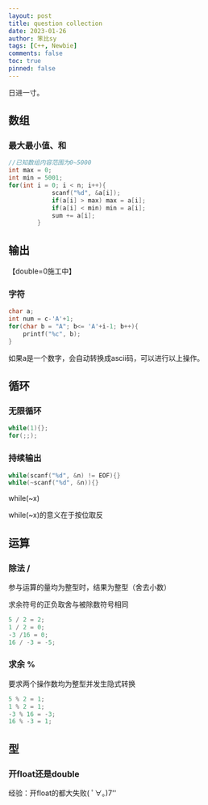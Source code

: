 ```yaml
---
layout: post
title: question collection
date: 2023-01-26
author: 笨比sy
tags: [C++, Newbie]
comments: false
toc: true
pinned: false
---
```


日进一寸。

<!-- more -->

## 数组

### 最大最小值、和

```c++
//已知数组内容范围为0~5000
int max = 0;
int min = 5001;
for(int i = 0; i < n; i++){
            scanf("%d", &a[i]);
            if(a[i] > max) max = a[i];
            if(a[i] < min) min = a[i];
            sum += a[i];
        }
```

## 输出

【double=0施工中】

### 字符

```c++
char a;
int num = c-'A'+1;
for(char b = "A"; b<= 'A'+i-1; b++){
    printf("%c", b);
}
```

如果a是一个数字，会自动转换成ascii码，可以进行以上操作。

## 循环

### 无限循环

```c++
while(1){};
for(;;);
```

### 持续输出

```c++
while(scanf("%d", &n) != EOF){}
while(~scanf("%d", &n)){}
```

while(~x)

while(~x)的意义在于按位取反

## 运算

### 除法 /

参与运算的量均为整型时，结果为整型（舍去小数）

求余符号的正负取舍与被除数符号相同

```c++
5 / 2 = 2;
1 / 2 = 0;
-3 /16 = 0;
16 / -3 = -5;
```

### 求余 %

要求两个操作数均为整型并发生隐式转换

```c++
5 % 2 = 1;
1 % 2 = 1;
-3 % 16 = -3;
16 % -3 = 1;
```

## 型

### 开float还是double

经验：开float的都大失败( ﾟ∀。)7''
